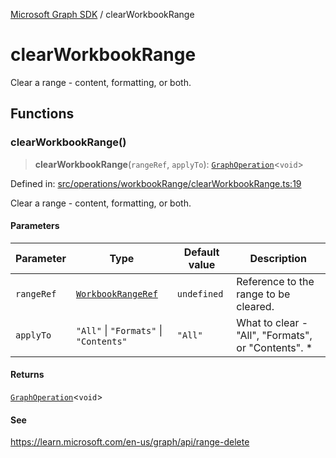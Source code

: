 [Microsoft Graph SDK](README.md) / clearWorkbookRange

# clearWorkbookRange

Clear a range - content, formatting, or both.

## Functions

### clearWorkbookRange()

> **clearWorkbookRange**(`rangeRef`, `applyTo`): [`GraphOperation`](GraphOperation.md#graphoperation)\<`void`\>

Defined in: [src/operations/workbookRange/clearWorkbookRange.ts:19](https://github.com/Future-Secure-AI/microsoft-graph/blob/main/src/operations/workbookRange/clearWorkbookRange.ts#L19)

Clear a range - content, formatting, or both.

#### Parameters

| Parameter | Type | Default value | Description |
| ------ | ------ | ------ | ------ |
| `rangeRef` | [`WorkbookRangeRef`](WorkbookRangeRef.md#workbookrangeref) | `undefined` | Reference to the range to be cleared. |
| `applyTo` | `"All"` \| `"Formats"` \| `"Contents"` | `"All"` | What to clear - "All", "Formats", or "Contents". * |

#### Returns

[`GraphOperation`](GraphOperation.md#graphoperation)\<`void`\>

#### See

https://learn.microsoft.com/en-us/graph/api/range-delete
